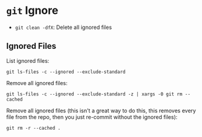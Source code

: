 # `git` Ignore

- `git clean -dfX`: Delete all ignored files

## Ignored Files

List ignored files:

    git ls-files -c --ignored --exclude-standard

Remove all ignored files:

    git ls-files -c --ignored --exclude-standard -z | xargs -0 git rm --cached

Remove all ignored files (this isn't a great way to do this, this removes every file from the repo, then you just re-commit without the ignored files):

    git rm -r --cached .

